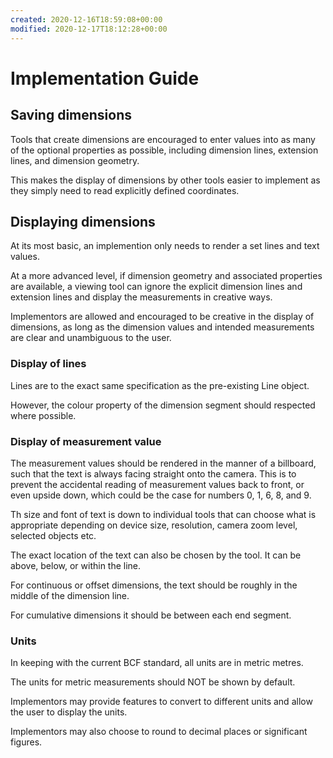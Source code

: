 ```yaml
---
created: 2020-12-16T18:59:08+00:00
modified: 2020-12-17T18:12:28+00:00
---
```


# Implementation Guide

## Saving dimensions
Tools that create dimensions are encouraged to enter values into as many of the optional properties as possible, including dimension lines, extension lines, and dimension geometry.

This makes the display of dimensions by other tools easier to implement as they simply need to read explicitly defined coordinates.

## Displaying dimensions
At its most basic, an implemention only needs to render a set lines and text values.

At a more advanced level, if dimension geometry and associated properties are available, a viewing tool can ignore the explicit dimension lines and extension lines and display the measurements in creative ways.

Implementors are allowed and encouraged to be creative in the display of dimensions, as long as the dimension values and intended measurements are clear and unambiguous to the user.

### Display of lines
Lines are to the exact same specification as the pre-existing Line object.

However, the colour property of the dimension segment should respected where possible.

### Display of measurement value
The measurement values should be rendered in the manner of a billboard, such that the text is always facing straight onto the camera. This is to prevent the accidental reading of measurement values back to front, or even upside down, which could be the case for numbers 0, 1, 6, 8, and 9.

Th size and font of text is down to individual tools that can choose what is appropriate depending on device size, resolution, camera zoom level, selected objects etc.

The exact location of the text can also be chosen by the tool. It can be above, below, or within the line.

For continuous or offset dimensions, the text should be roughly in the middle of the dimension line.

For cumulative dimensions it should be between each end segment.

### Units
In keeping with the current BCF standard, all units are in metric metres.

The units for metric measurements should NOT be shown by default.

Implementors may provide features to convert to different units and allow the user to display the units.

Implementors may also choose to round to decimal places or significant figures.
